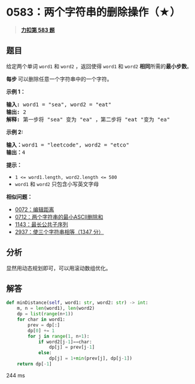 # 0583：两个字符串的删除操作（★）


> <u>**[力扣第 583 题](https://leetcode.cn/problems/delete-operation-for-two-strings/)**</u>

## 题目

<p>给定两个单词 <code>word1</code> 和<meta charset="UTF-8" /> <code>word2</code> ，返回使得<meta charset="UTF-8" /> <code>word1</code> 和 <meta charset="UTF-8" /> <code>word2</code><em> </em><strong>相同</strong>所需的<strong>最小步数</strong>。</p>

<p><strong>每步 </strong>可以删除任意一个字符串中的一个字符。</p>



<p><strong>示例 1：</strong></p>

<pre>
<strong>输入:</strong> word1 = "sea", word2 = "eat"
<strong>输出:</strong> 2
<strong>解释:</strong> 第一步将 "sea" 变为 "ea" ，第二步将 "eat "变为 "ea"
</pre>

<p><strong>示例  2:</strong></p>

<pre>
<b>输入：</b>word1 = "leetcode", word2 = "etco"
<b>输出：</b>4
</pre>



<p><strong>提示：</strong></p>
<meta charset="UTF-8" />

<ul>
<li><code>1 &lt;= word1.length, word2.length &lt;= 500</code></li>
<li><code>word1</code> 和 <code>word2</code> 只包含小写英文字母</li>
</ul>


**相似问题：**
- [0072：编辑距离](/leetcode/0072)
- [0712：两个字符串的最小ASCII删除和](/leetcode/0712)
- [1143：最长公共子序列](/leetcode/1143)
- [2937：使三个字符串相等（1347 分）](/leetcode/2937)


## 分析

显然用动态规划即可，可以用滚动数组优化。

## 解答

```python
def minDistance(self, word1: str, word2: str) -> int:
    m, n = len(word1), len(word2)
    dp = list(range(n+1))
    for char in word1:
        prev = dp[:]
        dp[0] += 1
        for j in range(1, n+1):
            if word2[j-1]==char:
                dp[j] = prev[j-1]
            else:
                dp[j] = 1+min(prev[j], dp[j-1])
    return dp[-1]
```
244 ms

